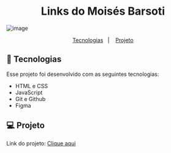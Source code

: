 <h1 align="center"> Links do Moisés Barsoti </h1>

![image](https://github.com/moisesBarsoti/MeusLinks/assets/146322015/83c70466-9fb7-4ad3-a442-b37cb4f44872)







<p align="center">
  <a href="#-tecnologias">Tecnologias</a>&nbsp;&nbsp;&nbsp;|&nbsp;&nbsp;&nbsp;
  <a href="#-projeto">Projeto</a>

<br>

## 🚀 Tecnologias

Esse projeto foi desenvolvido com as seguintes tecnologias:

- HTML e CSS
- JavaScript
- Git e Github
- Figma

## 💻 Projeto

<p>Link do projeto: <a href="https://moisesbarsoti.github.io/MeusLinks/">Clique aqui</a><p>
